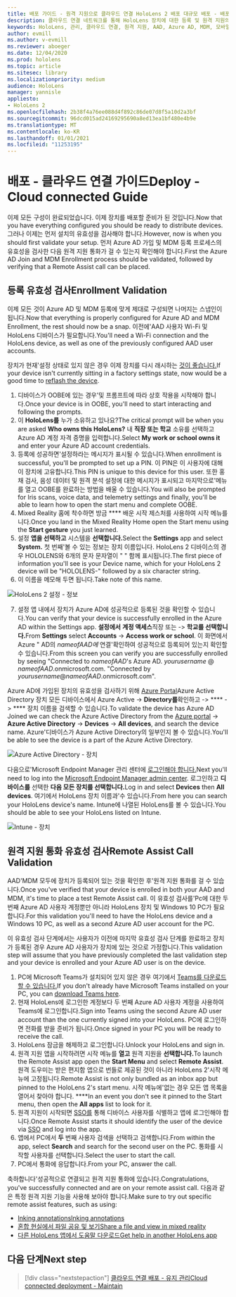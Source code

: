 ```yaml
---
title: 배포 가이드 - 원격 지원으로 클라우드 연결 HoloLens 2 배포 대규모 배포 - 배포
description: 클라우드 연결 네트워크를 통해 HoloLens 장치에 대한 등록 및 원격 지원의 유효성을 검사하는 방법
keywords: HoloLens, 관리, 클라우드 연결, 원격 지원, AAD, Azure AD, MDM, 모바일 장치 관리
author: evmill
ms.author: v-evmill
ms.reviewer: aboeger
ms.date: 12/04/2020
ms.prod: hololens
ms.topic: article
ms.sitesec: library
ms.localizationpriority: medium
audience: HoloLens
manager: yannisle
appliesto:
- HoloLens 2
ms.openlocfilehash: 2b38f4a76ee088d4f892c86de07d8f5a10d2a3bf
ms.sourcegitcommit: 96dcd015ad24169295690a8ed13ea1bf480e4b9e
ms.translationtype: MT
ms.contentlocale: ko-KR
ms.lasthandoff: 01/01/2021
ms.locfileid: "11253195"
---
```

# <span data-ttu-id="760b0-104">배포 - 클라우드 연결 가이드</span><span class="sxs-lookup"><span data-stu-id="760b0-104">Deploy - Cloud connected Guide</span></span>

<span data-ttu-id="760b0-105">이제 모든 구성이 완료되었습니다. 이제 장치를 배포할 준비가 된 것입니다.</span><span class="sxs-lookup"><span data-stu-id="760b0-105">Now that you have everything configured you should be ready to distribute devices.</span></span> <span data-ttu-id="760b0-106">그러나 이제는 먼저 설치의 유효성을 검사해야 합니다.</span><span class="sxs-lookup"><span data-stu-id="760b0-106">However, now is when you should first validate your setup.</span></span> <span data-ttu-id="760b0-107">먼저 Azure AD 가입 및 MDM 등록 프로세스의 유효성을 검사한 다음 원격 지원 통화가 걸 수 있는지 확인해야 합니다.</span><span class="sxs-lookup"><span data-stu-id="760b0-107">First the Azure AD Join and MDM Enrollment process should be validated, followed by verifying that a Remote Assist call can be placed.</span></span>

## <span data-ttu-id="760b0-108">등록 유효성 검사</span><span class="sxs-lookup"><span data-stu-id="760b0-108">Enrollment Validation</span></span>

<span data-ttu-id="760b0-109">이제 모든 것이 Azure AD 및 MDM 등록에 맞게 제대로 구성되면 나머지는 스냅인이 됩니다.</span><span class="sxs-lookup"><span data-stu-id="760b0-109">Now that everything is properly configured for Azure AD and MDM Enrollment, the rest should now be a snap.</span></span> <span data-ttu-id="760b0-110">이전에&#39;AAD 사용자 Wi-Fi 및 HoloLens 디바이스가 필요합니다.</span><span class="sxs-lookup"><span data-stu-id="760b0-110">You&#39;ll need a Wi-Fi connection and the HoloLens device, as well as one of the previously configured AAD user accounts.</span></span>

<span data-ttu-id="760b0-111">장치가 현재&#39;설정 상태로 있지 않은 경우 이제 장치를 다시 래시하는 [것이 좋습니다.](https://docs.microsoft.com/hololens/hololens-recovery#clean-reflash-the-device)</span><span class="sxs-lookup"><span data-stu-id="760b0-111">If your device isn&#39;t currently sitting in a factory settings state, now would be a good time to [reflash the device](https://docs.microsoft.com/hololens/hololens-recovery#clean-reflash-the-device).</span></span>

1. <span data-ttu-id="760b0-112">디바이스가 OOBE에 있는 경우&#39;및 프롬프트에 따라 상호 작용을 시작해야 합니다.</span><span class="sxs-lookup"><span data-stu-id="760b0-112">Once your device is in OOBE, you&#39;ll need to start interacting and following the prompts.</span></span> 
1. <span data-ttu-id="760b0-113">이 **HoloLens를** 누가 소유하고 있나요?</span><span class="sxs-lookup"><span data-stu-id="760b0-113">The critical prompt will be when you are asked **Who owns this HoloLens?**</span></span> <span data-ttu-id="760b0-114">내 **직장 또는 학교** 소유를 선택하고 Azure AD 계정 자격 증명을 입력합니다.</span><span class="sxs-lookup"><span data-stu-id="760b0-114">Select **My work or school owns it** and enter your Azure AD account credentials.</span></span>
1. <span data-ttu-id="760b0-115">등록에 성공하면&#39;설정하라는 메시지가 표시될 수 있습니다.</span><span class="sxs-lookup"><span data-stu-id="760b0-115">When enrollment is successful, you&#39;ll be prompted to set up a PIN.</span></span> <span data-ttu-id="760b0-116">이 PIN은 이 사용자에 대해 이 장치에 고유합니다.</span><span class="sxs-lookup"><span data-stu-id="760b0-116">This PIN is unique to this device for this user.</span></span> <span data-ttu-id="760b0-117">또한 홍채 검사, 음성 데이터 및 원격 분석 설정에 대한 메시지가 표시되고 마지막으로&#39;메뉴를 열고 OOBE를 완료하는 방법을 배울 수 있습니다.</span><span class="sxs-lookup"><span data-stu-id="760b0-117">You will also be prompted for Iris scans, voice data, and telemetry settings and finally, you&#39;ll be able to learn how to open the start menu and complete OOBE.</span></span>
1. <span data-ttu-id="760b0-118">Mixed Reality 홈에 착수하면 방금 \*\*\*\* 배운 시작 제스처를 사용하여 시작 메뉴를 니다.</span><span class="sxs-lookup"><span data-stu-id="760b0-118">Once you land in the Mixed Reality Home open the Start menu using the **Start gesture** you just learned.</span></span>
1. <span data-ttu-id="760b0-119">설정 **앱을 선택하고** 시스템을 **선택합니다.**</span><span class="sxs-lookup"><span data-stu-id="760b0-119">Select the **Settings** app and select **System.**</span></span> <span data-ttu-id="760b0-120">첫 번째&#39;볼 수 있는 정보는 장치 이름입니다. HoloLens 2 디바이스의 경우 HOLOLENS와 6개의 문자 문자열이 &quot; &quot; 함께 표시됩니다.</span><span class="sxs-lookup"><span data-stu-id="760b0-120">The first piece of information you&#39;ll see is your Device name, which for your HoloLens 2 device will be &quot;HOLOLENS-&quot; followed by a six character string.</span></span>
1. <span data-ttu-id="760b0-121">이 이름을 메모해 두면 됩니다.</span><span class="sxs-lookup"><span data-stu-id="760b0-121">Take note of this name.</span></span>

![HoloLens 2 설정 - 정보](./images/hololens2-settings-about.jpg)

7. <span data-ttu-id="760b0-123">설정 앱 내에서 장치가 Azure AD에 성공적으로 등록된 것을 확인할 수 있습니다.</span><span class="sxs-lookup"><span data-stu-id="760b0-123">You can verify that your device is successfully enrolled in the Azure AD within the Settings app.</span></span> <span data-ttu-id="760b0-124">**설정에서** **계정 액세스**직장 또는  ->  **학교를 선택합니다.**</span><span class="sxs-lookup"><span data-stu-id="760b0-124">From **Settings** select **Accounts** -> **Access work or school**.</span></span> <span data-ttu-id="760b0-125">이 화면에서 Azure &quot; AD의 _nameofAAD에_ 연결&#39;확인하여 성공적으로 등록되어 있는지 확인할 수 있습니다.</span><span class="sxs-lookup"><span data-stu-id="760b0-125">From this screen you can verify you are successfully enrolled by seeing &quot;Connected to _nameofAAD_&#39;s Azure AD.</span></span> <span data-ttu-id="760b0-126">_yourusername_ @ _nameofAAD_.onmicrosoft.com. &quot;</span><span class="sxs-lookup"><span data-stu-id="760b0-126">Connected by _yourusername_@_nameofAAD_.onmicrosoft.com&quot;.</span></span>


<span data-ttu-id="760b0-127">Azure AD에 가입된 장치의 유효성을 검사하기 위해 [Azure Portal](https://portal.azure.com/#home)Azure Active Directory 장치 모든 디바이스에서 Azure Active  ->  **Directory를**확인하고  ->  \*\*\*\*  ->  \*\*\*\* 장치 이름을 검색할 수 있습니다.</span><span class="sxs-lookup"><span data-stu-id="760b0-127">To validate the device has Azure AD Joined we can check the Azure Active Directory from the [Azure portal](https://portal.azure.com/#home) -> **Azure Active Directory** -> **Devices** -> **All devices**, and search the device name.</span></span> <span data-ttu-id="760b0-128">Azure&#39;디바이스가 Azure Active Directory의 일부인지 볼 수 있습니다.</span><span class="sxs-lookup"><span data-stu-id="760b0-128">You&#39;ll be able to see the device is a part of the Azure Active Directory.</span></span>


![Azure Active Directory - 장치](./images/aad-enrollment.png)

<span data-ttu-id="760b0-130">다음으로&#39;Microsoft Endpoint Manager 관리 센터에 [로그인해야 합니다.](https://endpoint.microsoft.com/#home)</span><span class="sxs-lookup"><span data-stu-id="760b0-130">Next you&#39;ll need to log into the [Microsoft Endpoint Manager admin center](https://endpoint.microsoft.com/#home).</span></span> <span data-ttu-id="760b0-131">로그인하고 **디바이스를** 선택한 **다음 모든 장치를 선택합니다.**</span><span class="sxs-lookup"><span data-stu-id="760b0-131">Log in and select **Devices** then **All devices**.</span></span> <span data-ttu-id="760b0-132">여기에서 HoloLens 장치 이름과&#39;수 있습니다.</span><span class="sxs-lookup"><span data-stu-id="760b0-132">From here you can search your HoloLens device&#39;s name.</span></span> <span data-ttu-id="760b0-133">Intune에 나열된 HoloLens를 볼 수 있습니다.</span><span class="sxs-lookup"><span data-stu-id="760b0-133">You should be able to see your HoloLens listed on Intune.</span></span>

![Intune - 장치](./images/endpoint-all-devices-enrolled.png)

## <span data-ttu-id="760b0-135">원격 지원 통화 유효성 검사</span><span class="sxs-lookup"><span data-stu-id="760b0-135">Remote Assist Call Validation</span></span>

<span data-ttu-id="760b0-136">AAD&#39;MDM 모두에 장치가 등록되어 있는 것을 확인한 후&#39;원격 지원 통화를 걸 수 있습니다.</span><span class="sxs-lookup"><span data-stu-id="760b0-136">Once you&#39;ve verified that your device is enrolled in both your AAD and MDM, it&#39;s time to place a test Remote Assist call.</span></span> <span data-ttu-id="760b0-137">이 유효성 검사를&#39;Pc에 대한 두 번째 Azure AD 사용자 계정뿐만 아니라 HoloLens 장치 및 Windows 10 PC가 필요합니다.</span><span class="sxs-lookup"><span data-stu-id="760b0-137">For this validation you&#39;ll need to have the HoloLens device and a Windows 10 PC, as well as a second Azure AD user account for the PC.</span></span>

<span data-ttu-id="760b0-138">이 유효성 검사 단계에서는 사용자가 이전에 마지막 유효성 검사 단계를 완료하고 장치가 등록된 경우 Azure AD 사용자가 장치에 있는 것으로 가정합니다.</span><span class="sxs-lookup"><span data-stu-id="760b0-138">This validation step will assume that you have previously completed the last validation step and your device is enrolled and your Azure AD user is on the device.</span></span>


1. <span data-ttu-id="760b0-139">PC에 Microsoft Teams가 설치되어 있지 않은 경우 여기에서 [Teams를 다운로드할 수 있습니다.](https://www.microsoft.com/microsoft-365/microsoft-teams/download-app)</span><span class="sxs-lookup"><span data-stu-id="760b0-139">If you don't already have Microsoft Teams installed on your PC, you can [download Teams here](https://www.microsoft.com/microsoft-365/microsoft-teams/download-app).</span></span>
2. <span data-ttu-id="760b0-140">현재 HoloLens에 로그인한 계정보다 두 번째 Azure AD 사용자 계정을 사용하여 Teams에 로그인합니다.</span><span class="sxs-lookup"><span data-stu-id="760b0-140">Sign into Teams using the second  Azure AD user account than the one currently signed into your HoloLens.</span></span> <span data-ttu-id="760b0-141">PC에 로그인하면 전화를 받을 준비가 됩니다.</span><span class="sxs-lookup"><span data-stu-id="760b0-141">Once signed in your PC you will be ready to receive the call.</span></span>
3. <span data-ttu-id="760b0-142">HoloLens 잠금을 해제하고 로그인합니다.</span><span class="sxs-lookup"><span data-stu-id="760b0-142">Unlock your HoloLens and sign in.</span></span>
4. <span data-ttu-id="760b0-143">원격 지원 앱을 시작하려면 시작 메뉴를 **열고** 원격 지원을 **선택합니다.**</span><span class="sxs-lookup"><span data-stu-id="760b0-143">To launch the Remote Assist app open the **Start Menu** and select **Remote Assist**.</span></span> <span data-ttu-id="760b0-144">원격 도우미는 받은 편지함 앱으로 번들로 제공된 것이 아니라 HoloLens 2&#39;시작 메뉴에 고정됩니다.</span><span class="sxs-lookup"><span data-stu-id="760b0-144">Remote Assist is not only bundled as an inbox app but pinned to the HoloLens 2&#39;s start menu.</span></span> <span data-ttu-id="760b0-145">시작 메뉴에&#39;없는 경우 모든 앱 목록을 열어서 찾아야 합니다. \*\*\*\*</span><span class="sxs-lookup"><span data-stu-id="760b0-145">In an event you don&#39;t see it pinned to the Start menu, then open the **All apps** list to look for it.</span></span>
5. <span data-ttu-id="760b0-146">원격 지원이 시작되면 [SSO를](https://docs.microsoft.com/azure/active-directory/manage-apps/what-is-single-sign-on) 통해 디바이스 사용자를 식별하고 앱에 로그인해야 합니다.</span><span class="sxs-lookup"><span data-stu-id="760b0-146">Once Remote Assist starts it should identify the user of the device via [SSO](https://docs.microsoft.com/azure/active-directory/manage-apps/what-is-single-sign-on) and log into the app.</span></span>
6. <span data-ttu-id="760b0-147">앱에서 PC에서 **두** 번째 사용자 검색을 선택하고 검색합니다.</span><span class="sxs-lookup"><span data-stu-id="760b0-147">From within the app, select **Search** and search for the second user on the PC.</span></span> <span data-ttu-id="760b0-148">통화를 시작할 사용자를 선택합니다.</span><span class="sxs-lookup"><span data-stu-id="760b0-148">Select the user to start the call.</span></span>
7. <span data-ttu-id="760b0-149">PC에서 통화에 응답합니다.</span><span class="sxs-lookup"><span data-stu-id="760b0-149">From your PC, answer the call.</span></span>

<span data-ttu-id="760b0-150">축하합니다&#39;성공적으로 연결되고 원격 지원 통화에 있습니다.</span><span class="sxs-lookup"><span data-stu-id="760b0-150">Congratulations, you&#39;ve successfully connected and are on your remote assist call.</span></span> <span data-ttu-id="760b0-151">다음과 같은 특정 원격 지원 기능을 사용해 보아야 합니다.</span><span class="sxs-lookup"><span data-stu-id="760b0-151">Make sure to try out specific remote assist features, such as using:</span></span>

- [<span data-ttu-id="760b0-152">Inking annotations</span><span class="sxs-lookup"><span data-stu-id="760b0-152">Inking annotations</span></span>](https://docs.microsoft.com/dynamics365/mixed-reality/remote-assist/add-annotations-hololens)
- [<span data-ttu-id="760b0-153">혼합 현실에서 파일 공유 및 보기</span><span class="sxs-lookup"><span data-stu-id="760b0-153">Share a file and view in mixed reality</span></span>](https://docs.microsoft.com/dynamics365/mixed-reality/remote-assist/display-save-files)
- [<span data-ttu-id="760b0-154">다른 HoloLens 앱에서 도움말 다운로드</span><span class="sxs-lookup"><span data-stu-id="760b0-154">Get help in another HoloLens app</span></span>](https://docs.microsoft.com/dynamics365/mixed-reality/remote-assist/get-help-hololens-app-hololens)

## <span data-ttu-id="760b0-155">다음 단계</span><span class="sxs-lookup"><span data-stu-id="760b0-155">Next step</span></span>

> [!div class="nextstepaction"]
> [<span data-ttu-id="760b0-156">클라우드 연결 배포 - 유지 관리</span><span class="sxs-lookup"><span data-stu-id="760b0-156">Cloud connected deployment - Maintain</span></span>](hololens2-cloud-connected-maintain.md)